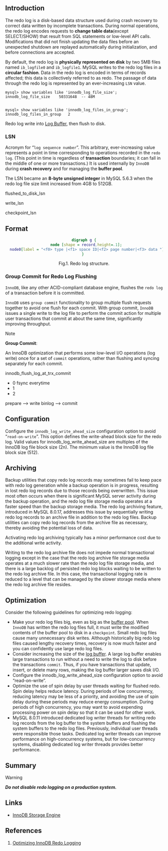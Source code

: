 ## Introduction

The redo log is a disk-based data structure used during crash recovery to correct data written by incomplete transactions.
During normal operations, the redo log encodes requests to **change table data**(except SELECT/SHOW) that result from SQL statements or low-level API calls.
Modifications that did not finish updating the data files before an unexpected shutdown are replayed automatically during initialization, and before connections are accepted.

By default, the redo log is **physically represented on disk** by two 5MB files named `ib_logfile0` and `ib_logfile1`.
MySQL writes to the redo log files in a **circular fashion**.
Data in the redo log is encoded in terms of records affected; this data is collectively referred to as redo.
The passage of data through the redo log is represented by an ever-increasing `LSN` value.

```mysql
mysql> show variables like 'innodb_log_file_size';
innodb_log_file_size	50331648  -- 48M


mysql> show variables like 'innodb_log_files_in_group';
innodb_log_files_in_group	2
```

Redo log write into [Log Buffer](/docs/CS/DB/MySQL/memory.md?id=Log_buffer), then flush to disk.

### LSN

Acronym for “`log sequence number`”. This arbitrary, ever-increasing value represents a point in time corresponding to operations recorded in the `redo log`.
(This point in time is regardless of **transaction** boundaries; it can fall in the middle of one or more transactions.)
It is used internally by `InnoDB` during **crash recovery** and for managing the **buffer pool**.

The LSN became an **8-byte unsigned integer** in MySQL 5.6.3 when the redo log file size limit increased from 4GB to 512GB.

flushed_to_disk_lsn

write_lsn

checkpoint_lsn

## Format

<div style="text-align: center;">

```dot
digraph g {
  node [shape = record,height=.1];
  node0[label = "<f0> type |<f1> space ID|<f2> page number|<f3> data "];
} 
```

</div>

<p style="text-align: center;">
Fig.1. Redo log structure.
</p>

### Group Commit for Redo Log Flushing

`InnoDB`, like any other ACID-compliant database engine, flushes the `redo log` of a transaction before it is committed.

`InnoDB` uses `group commit` functionality to group multiple flush requests together to avoid one flush for each commit. With group commit,
`InnoDB` issues a single write to the log file to perform the commit action for multiple user transactions that commit at about the same time, significantly improving throughput.

> [!NOTE]
>
> **Group Commit**:
>
> An InnoDB optimization that performs some low-level I/O operations (log write) once for a set of `commit` operations, rather than flushing and syncing separately for each commit.

innodb_flush_log_at_trx_commit

- 0  fsync everytime
- 1
- 2

prepare -->  write binlog  --> commit

## Configuration

Configure the `innodb_log_write_ahead_size` configuration option to avoid “`read-on-write`”. This option defines the write-ahead block size for the redo log.
Valid values for innodb_log_write_ahead_size are multiples of the InnoDB log file block size (2n). The minimum value is the InnoDB log file block size (512).

## Archiving

Backup utilities that copy redo log records may sometimes fail to keep pace with redo log generation while a backup operation is in progress, resulting in lost redo log records due to those records being overwritten.
This issue most often occurs when there is significant MySQL server activity during the backup operation, and the redo log file storage media operates at a faster speed than the backup storage media.
The redo log archiving feature, introduced in MySQL 8.0.17, addresses this issue by sequentially writing redo log records to an archive file in addition to the redo log files.
Backup utilities can copy redo log records from the archive file as necessary, thereby avoiding the potential loss of data.

Activating redo log archiving typically has a minor performance cost due to the additional write activity.

Writing to the redo log archive file does not impede normal transactional logging except in the case that the redo log archive file storage media operates at a much slower rate than the redo log file storage media, and there is a large backlog of persisted redo log blocks waiting to be written to the redo log archive file. In this case, the transactional logging rate is reduced to a level that can be managed by the slower storage media where the redo log archive file resides.

## Optimization

Consider the following guidelines for optimizing redo logging:

* Make your redo log files big, even as big as the [buffer pool](/docs/CS/DB/MySQL/memory.md?id=buffer_pool).
  When `InnoDB` has written the redo log files full, it must write the modified contents of the buffer pool to disk in a `checkpoint`.
  Small redo log files cause many unnecessary disk writes.
  Although historically big redo log files caused lengthy recovery times, recovery is now much faster and you can confidently use large redo log files.
* Consider increasing the size of the [log buffer](/docs/CS/DB/MySQL/memory.md?id=Log_buffer).
  A large log buffer enables large transactions to run without a need to write the log to disk before the transactions `commit`.
  Thus, if you have transactions that update, insert, or delete many rows, making the log buffer larger saves disk I/O.
* Configure the innodb_log_write_ahead_size configuration option to avoid “read-on-write”.
* Optimize the use of spin delay by user threads waiting for flushed redo. Spin delay helps reduce latency.
  During periods of low concurrency, reducing latency may be less of a priority, and avoiding the use of spin delay during these periods may reduce energy consumption.
  During periods of high concurrency, you may want to avoid expending processing power on spin delay so that it can be used for other work.
* MySQL 8.0.11 introduced dedicated log writer threads for writing redo log records from the log buffer to the system buffers and flushing the system buffers to the redo log files.
  Previously, individual user threads were responsible those tasks.
  Dedicated log writer threads can improve performance on high-concurrency systems, but for low-concurrency systems, disabling dedicated log writer threads provides better performance.

## Summary

> [!WARNING]
>
> ***Do not disable redo logging on a production system.***

## Links

- [InnoDB Storage Engine](/docs/CS/DB/MySQL/InnoDB.md?id=innodb-on-disk-structures)

## References

1. [Optimizing InnoDB Redo Logging](https://dev.mysql.com/doc/refman/8.0/en/optimizing-innodb-logging.html)
